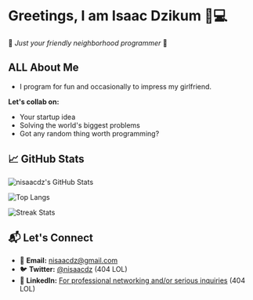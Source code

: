 # Greetings, I am Isaac Dzikum 👑💻

🚀 *Just your friendly neighborhood programmer* 🚀

## ALL About Me

- I program for fun and occasionally to impress my girlfriend.
  
**Let's collab on:**
- Your startup idea
- Solving the world's biggest problems
- Got any random thing worth programming?

## 📈 GitHub Stats
![nisaacdz's GitHub Stats](https://github-readme-stats.vercel.app/api?username=nisaacdz&show_icons=true&theme=radical&hide_title=true)

![Top Langs](https://github-readme-stats.vercel.app/api/top-langs/?username=nisaacdz&layout=compact&theme=radical)

![Streak Stats](https://github-readme-streak-stats.herokuapp.com/?user=nisaacdz&theme=radical)

## 📬 Let's Connect
- 💌 **Email:** [nisaacdz@gmail.com](mailto:nisaacdz@gmail.com)
- 🐦 **Twitter:** [@nisaacdz](https://twitter.com/nisaacdz) (404 LOL)
- 💼 **LinkedIn:** [For professional networking and/or serious inquiries](https://linkedin.com/in/nisaacdz) (404 LOL)
